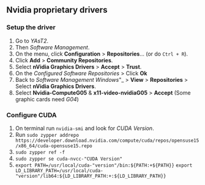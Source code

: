 ## Nvidia proprietary drivers
### Setup the driver

1. Go to _YAsT2_.
2. Then _Software Management_.
3. On the menu, click __Configuration__ > __Repositories__... (or do `Ctrl + R`).
4. Click __Add__ > __Community Repositories__.
5. Select __nVidia Graphics Drivers__ > __Accept__ > __Trust__.
6. On the _Configured Software Repositories_ > Click __Ok__
7. Back to _Software Management Windows_"_ > __View__ > __Repositories__ > Select __nVidia Graphics Drivers__.
8. Select __Nvidia-ComputeG05__ & __x11-video-nvidiaG05__ > __Accept__ (Some graphic cards need _G04_)

### Configure CUDA

1. On terminal run `nvidia-smi` and look for _CUDA Version_.
2. Run `sudo zypper addrepo https://developer.download.nvidia.com/compute/cuda/repos/opensuse15/x86_64/cuda-opensuse15.repo`
3. `sudo zypper ref -f`
4. `sudo zypper se cuda-nvcc-"CUDA Version"`
6. `export PATH=/usr/local/cuda-"version"/bin:${PATH:+${PATH}}`
   `export LD_LIBRARY_PATH=/usr/local/cuda-"version"/lib64:${LD_LIBRARY_PATH:+:${LD_LIBRARY_PATH}}`